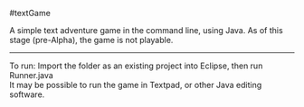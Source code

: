 #textGame

A simple text adventure game in the command line, using Java.
As of this stage (pre-Alpha), the game is not playable.

--------

To run: Import the folder as an existing project into Eclipse, then run Runner.java  
It may be possible to run the game in Textpad, or other Java editing software.
